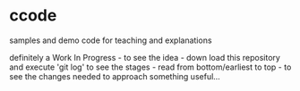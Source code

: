 # ccode
samples and demo code for teaching and explanations 

definitely a Work In Progress - to see the idea - down load this repository and execute 'git log'
to see the stages - read from bottom/earliest to top - to see the changes needed to approach something
useful...
